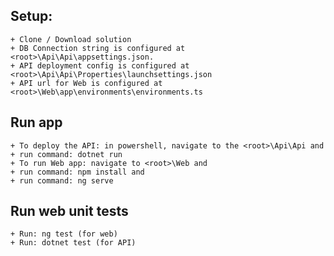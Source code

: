 ## Setup:
	+ Clone / Download solution
	+ DB Connection string is configured at <root>\Api\Api\appsettings.json.
	+ API deployment config is configured at <root>\Api\Api\Properties\launchsettings.json
	+ API url for Web is configured at <root>\Web\app\environments\environments.ts

## Run app
	+ To deploy the API: in powershell, navigate to the <root>\Api\Api and
	+ run command: dotnet run
	+ To run Web app: navigate to <root>\Web and
	+ run command: npm install and
	+ run command: ng serve

## Run web unit tests
	+ Run: ng test (for web)
	+ Run: dotnet test (for API)
